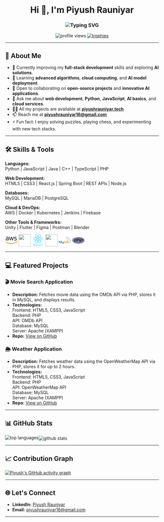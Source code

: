 <h1 align="center">Hi 👋, I'm Piyush Rauniyar</h1>
<h3 align="center">
  <img src="https://readme-typing-svg.herokuapp.com?font=Fira+Code&weight=500&size=24&pause=1000&color=36BCF7&center=true&vCenter=true&width=600&lines=Full-Stack+Developer;AI+Engineering+Enthusiast;Lifelong+Learner;Building+Web+%26+AI+Solutions" alt="Typing SVG" />
</h3>

<p align="center">
  <img src="https://komarev.com/ghpvc/?username=RAUNified&label=Profile%20views&color=0e75b6&style=flat" alt="profile views" />
  <a href="https://github.com/ryo-ma/github-profile-trophy">
    <img src="https://github-profile-trophy.vercel.app/?username=RAUNified&theme=darkhub&margin-w=5&margin-h=5" alt="trophies" />
  </a>
</p>

---

## 🚀 About Me

- 🔭 Currently improving my **full-stack development** skills and exploring **AI solutions**.
- 🌱 Learning **advanced algorithms**, **cloud computing**, and **AI model deployment**.
- 👯 Open to collaborating on **open-source projects** and **innovative AI applications**.
- 💬 Ask me about **web development**, **Python**, **JavaScript**, **AI basics**, and **cloud services**.
- 👨‍💻 All my projects are available at **[piyushrauniyar.tech](https://www.piyushrauniyar.tech)**
- 📫 Reach me at **piyushrauniyar16@gmail.com**
- ⚡ Fun fact: I enjoy solving puzzles, playing chess, and experimenting with new tech stacks.

---

## 🛠 Skills & Tools

**Languages:**  
Python | JavaScript | Java | C++ | TypeScript | PHP

**Web Development:**  
HTML5 | CSS3 | React.js | Spring Boot | REST APIs | Node.js

**Databases:**  
MySQL | MariaDB | PostgreSQL

**Cloud & DevOps:**  
AWS | Docker | Kubernetes | Jenkins | Firebase

**Other Tools & Frameworks:**  
Unity | Flutter | Figma | Postman | Blender

<p align="left">
  <a href="https://aws.amazon.com"><img src="https://raw.githubusercontent.com/devicons/devicon/master/icons/amazonwebservices/amazonwebservices-original-wordmark.svg" width="40" height="40"/></a>
  <a href="https://flutter.dev"><img src="https://www.vectorlogo.zone/logos/flutterio/flutterio-icon.svg" width="40" height="40"/></a>
  <a href="https://reactjs.org/"><img src="https://raw.githubusercontent.com/devicons/devicon/master/icons/react/react-original-wordmark.svg" width="40" height="40"/></a>
  <a href="https://spring.io/"><img src="https://www.vectorlogo.zone/logos/springio/springio-icon.svg" width="40" height="40"/></a>
  <a href="https://www.mysql.com/"><img src="https://raw.githubusercontent.com/devicons/devicon/master/icons/mysql/mysql-original-wordmark.svg" width="40" height="40"/></a>
  <a href="https://www.php.net"><img src="https://raw.githubusercontent.com/devicons/devicon/master/icons/php/php-original.svg" width="40" height="40"/></a>
</p>

---

## 💻 Featured Projects

### 🎬 Movie Search Application
- **Description:** Fetches movie data using the OMDb API via PHP, stores it in MySQL, and displays results.
- **Technologies:**  
  Frontend: HTML5, CSS3, JavaScript  
  Backend: PHP  
  API: OMDb API  
  Database: MySQL  
  Server: Apache (XAMPP)
- **Repo:** [View on GitHub](https://github.com/RAUNified/movie-search-application.git)

### 🌦 Weather Application
- **Description:** Fetches weather data using the OpenWeatherMap API via PHP, stores it for up to 2 hours.
- **Technologies:**  
  Frontend: HTML5, CSS3, JavaScript  
  Backend: PHP  
  API: OpenWeatherMap API  
  Database: MySQL  
  Server: Apache (XAMPP)
- **Repo:** [View on GitHub](https://github.com/RAUNified/weather-app.git)

---

## 📊 GitHub Stats

<p>
  <img align="left" src="https://github-readme-stats.vercel.app/api/top-langs?username=RAUNified&show_icons=true&locale=en&layout=compact&theme=radical" alt="top languages" />
</p>

<p>
  <img align="center" src="https://github-readme-stats.vercel.app/api?username=RAUNified&show_icons=true&locale=en&theme=radical" alt="github stats" />
</p>

---

## 📈 Contribution Graph

[![Piyush's GitHub activity graph](https://github-readme-activity-graph.vercel.app/graph?username=RAUNified&theme=react-dark)](https://github.com/ashutosh00710/github-readme-activity-graph)

---

## 🌐 Let's Connect

- **LinkedIn:** [Piyush Rauniyar](https://www.linkedin.com/in/piyush-rauniyar-2842a7281/)  
- **Email:** piyushrauniyar16@gmail.com  

---
